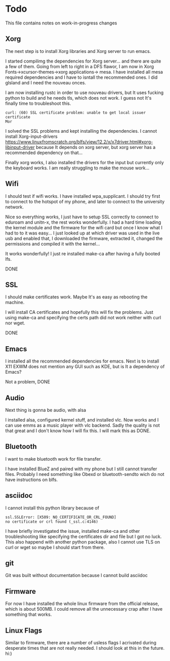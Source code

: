 # Todo

This file contains notes on work-in-progress
changes

## Xorg

The next step is to install Xorg libraries
and Xorg server to run emacs.

I started compilimg the dependencies for Xorg
server... and there are quite a few of them.
Going from left to right in a DFS flawor, I am now in
Xorg Fonts->xcursor-themes->xorg applications->
mesa. I have installed all mesa required
dependencies and I have to isntall the recommended
ones. I did glsland and I need the nouveau onces.

I am now installing rustc in order to use nouveau
drivers, but It uses fucking python to build and
he needs tls, which does not work. I guess not
It's finally time to troubleshoot this.
```
curl: (60) SSL certificate problem: unable to get local issuer certificate
Mor
```

I solved the SSL problems and kept installing the
dependencies. I cannot install Xorg-input-drivers
https://www.linuxfromscratch.org/blfs/view/12.2/x/x7driver.html#xorg-libinput-driver
because It depends on xorg server, but xorg
server has a recommended dependency on that...

Finally xorg works, I also installed the drivers
for the input but currently only the keyboard works.
I am really struggling to make the mouse work...

## Wifi

I should test if wifi works. I have installed
wpa_supplicant. I should try first to connect
to the hotspot of my phone, and later to
connect to the university network.

Nice so everything works, I just have to
setup SSL correctly to connect to eduroam
and unitn-x, the rest works wonderfully.
I had a hard time loading the kernel module
and the firmware for the wifi card but once
I know what I had to to it was easy...
I just looked up at which driver was used
in the live usb and enabled that, I downloaded
the firmware, extracted it, changed the
permissions and compiled it with the kernel...

It works wonderfully! I just re installed
make-ca after having a fully booted lfs.

DONE

## SSL

I should make certificates work. Maybe It's
as easy as rebooting the machine.

I will install CA certificates and hopefully
this will fix the problems. Just using make-ca
and specifying the certs path did not work
neither with curl nor wget.

DONE

## Emacs

I installed all the recommended dependencies
for emacs. Next is to install X11
EXWM does not mention any GUI such as KDE,
but is It a dependency of Emacs?

Not a problem, DONE

## Audio

Next thing is gonna be audio, with alsa

I installed alsa, configured kernel stuff,
and installed vlc. Now works and I can use
emms as a music player with vlc backend.
Sadly the quality is not that great and
I don't know how I will fix this. I will
mark this as DONE.

## Bluetooth

I want to make bluetooth work for file transfer.

I have installed BlueZ and paired with my phone
but I still cannot transfer files. Probably
I need something like Obexd or bluetooth-sendto
wich do not have instructions on blfs.

## asciidoc

I cannot install this python library because
of 
```
ssl.SSLError: [X509: NO_CERTIFICATE_OR_CRL_FOUND]
no certificate or crl found (_ssl.c:4146)
```
I have briefly investigated the issue, installed
make-ca and other troubleshooting like specifying
the certificates dir and file but I got no luck.
This also happend with another python package,
also I cannot use TLS on curl or wget so maybe
I should start from there.

## git

Git was built without documentation because
I cannot build asciidoc

## Firmware

For now I have installed the whole linux firmware
from the official release, which is about 500MB.
I could remove all the unnecessary crap after
I have something that works.

## Linux Flags

Similar to firmware, there are a number of
usless flags I acrivated during desperate times
that are not really needed. I should look at
this in the future.
hi:)
